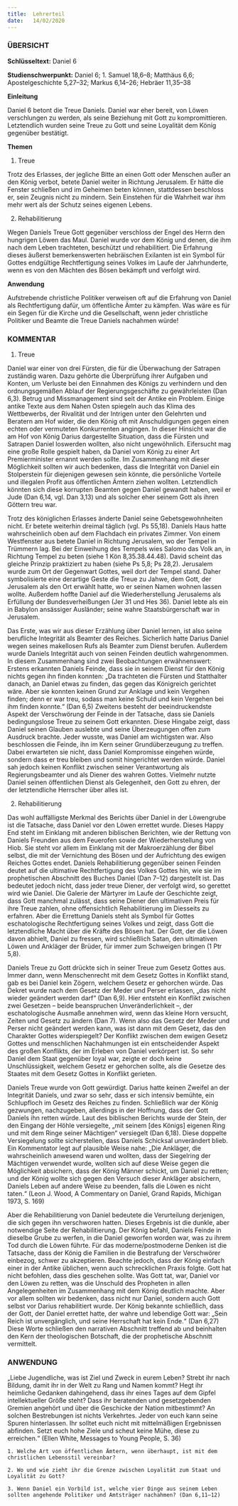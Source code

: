 ```yaml
---
title:  Lehrerteil
date:   14/02/2020
---
```


### ÜBERSICHT

**Schlüsseltext:** Daniel 6

**Studienschwerpunkt:** Daniel 6; 1. Samuel 18,6–8; Matthäus 6,6; Apostelgeschichte 5,27–32; Markus 6,14–26; Hebräer 11,35–38

**Einleitung**

Daniel 6 betont die Treue Daniels. Daniel war eher bereit, von Löwen verschlungen zu werden, als seine Beziehung mit Gott zu kompromittieren. Letztendlich wurden seine Treue zu Gott und seine Loyalität dem König gegenüber bestätigt.

**Themen**

1. Treue

Trotz des Erlasses, der jegliche Bitte an einen Gott oder Menschen außer an den König verbot, betete Daniel weiter in Richtung Jerusalem. Er hätte die Fenster schließen und im Geheimen beten können, stattdessen beschloss er, sein Zeugnis nicht zu mindern. Sein Einstehen für die Wahrheit war ihm mehr wert als der Schutz seines eigenen Lebens.

2. Rehabilitierung

Wegen Daniels Treue Gott gegenüber verschloss der Engel des Herrn den hungrigen Löwen das Maul. Daniel wurde vor dem König und denen, die ihm nach dem Leben trachteten, beschützt und rehabilitiert. Die Erfahrung dieses äußerst bemerkenswerten hebräischen Exilanten ist ein Symbol für Gottes endgültige Rechtfertigung seines Volkes im Laufe der Jahrhunderte, wenn es von den Mächten des Bösen bekämpft und verfolgt wird.

**Anwendung**

Aufstrebende christliche Politiker verweisen oft auf die Erfahrung von Daniel als Rechtfertigung dafür, um öffentliche Ämter zu kämpfen. Was wäre es für ein Segen für die Kirche und die Gesellschaft, wenn jeder christliche Politiker und Beamte die Treue Daniels nachahmen würde!

### KOMMENTAR

1. Treue

Daniel war einer von drei Fürsten, die für die Überwachung der Satrapen zuständig ­waren. Dazu gehörte die Überprüfung ihrer Aufgaben und Konten, um Verluste bei den Einnahmen des Königs zu verhindern und den ordnungsgemäßen Ablauf der Regierungsgeschäfte zu gewährleisten (Dan 6,3). Betrug und Missmanagement sind seit der Antike ein Problem. Einige antike Texte aus dem Nahen Osten spiegeln auch das Klima des Wettbewerbs, der Rivalität und der Intrigen unter den Gelehrten und Beratern am Hof wider, die den König oft mit Anschuldigungen gegen einen echten oder vermuteten Konkurrenten angingen. In dieser Hinsicht war die am Hof von König Darius dargestellte Situation, dass die Fürsten und Satrapen Daniel loswerden wollten, also nicht ungewöhnlich. Eifersucht mag eine große Rolle gespielt haben, da Daniel vom König zu einer Art Premierminister ernannt werden sollte. Im Zusammenhang mit dieser Möglichkeit sollten wir auch bedenken, dass die Integrität von Daniel ein Stolperstein für diejenigen gewesen sein könnte, die persönliche Vorteile und illegalen Profit aus öffentlichen Ämtern ziehen wollten. Letztendlich könnten sich diese korrupten Beamten gegen Daniel gewandt haben, weil er Jude (Dan 6,14, vgl. Dan 3,13) und als solcher eher seinem Gott als ihren Göttern treu war.

Trotz des königlichen Erlasses änderte Daniel seine Gebetsgewohnheiten nicht. Er betete weiterhin dreimal täglich (vgl. Ps 55,18). Daniels Haus hatte wahrscheinlich oben auf dem Flachdach ein privates Zimmer. Von einem Westfenster aus betete Daniel in Richtung Jerusalem, wo der Tempel in Trümmern lag. Bei der Einweihung des Tempels wies Salomo das Volk an, in Richtung Tempel zu beten (siehe 1 Kön 8,35.38.44.48). David scheint das gleiche Prinzip praktiziert zu haben (siehe Ps 5,8; Ps 28,2). Jerusalem wurde zum Ort der Gegenwart Gottes, weil dort der Tempel stand. Daher symbolisierte eine derartige Geste die Treue zu Jahwe, dem Gott, der Jerusalem als den Ort erwählt hatte, wo er seinen Namen wohnen lassen wollte. Außerdem hoffte Daniel auf die Wiederherstellung Jerusalems als Erfüllung der Bundesverheißungen (Jer 31 und Hes 36). Daniel lebte als ein in Babylon ansässiger Ausländer; seine wahre Staatsbürgerschaft war in Jerusalem.

Das Erste, was wir aus dieser Erzählung über Daniel lernen, ist also seine berufliche Integrität als Beamter des Reiches. Sicherlich hatte Darius Daniel wegen seines makellosen Rufs als Beamter zum Dienst berufen. Außerdem wurde Daniels Integrität auch von seinen Feinden deutlich wahrgenommen. In diesem Zusammenhang sind zwei Beobachtungen erwähnenswert: Erstens erkannten Daniels Feinde, dass sie in seinem Dienst für den König nichts gegen ihn finden konnten: „Da trachteten die Fürsten und Statthalter danach, an Daniel etwas zu finden, das gegen das Königreich gerichtet wäre. Aber sie konnten keinen Grund zur Anklage und kein Vergehen finden; denn er war treu, sodass man keine Schuld und kein Vergehen bei ihm finden konnte.“ (Dan 6,5) Zweitens besteht der beeindruckendste Aspekt der Verschwörung der Feinde in der Tatsache, dass sie Daniels bedingungslose Treue zu seinem Gott erkannten. Diese Hingabe zeigt, dass Daniel seinen Glauben auslebte und seine Überzeugungen offen zum Ausdruck brachte. Jeder wusste, was Daniel am wichtigsten war. Also beschlossen die Feinde, ihn im Kern seiner Grundüberzeugung zu treffen. Dabei erwarteten sie nicht, dass Daniel Kompromisse eingehen würde, sondern dass er treu bleiben und somit hingerichtet werden würde. Daniel sah jedoch keinen Konflikt zwischen seiner Verantwortung als Regierungsbeamter und als Diener des wahren Gottes. Vielmehr nutzte Daniel seinen öffentlichen Dienst als Gelegenheit, den Gott zu ehren, der der letztendliche Herrscher über alles ist.

2. Rehabilitierung

Das wohl auffälligste Merkmal des Berichts über Daniel in der Löwengrube ist die Tatsache, dass Daniel vor den Löwen errettet wurde. Dieses Happy End steht im Einklang mit anderen biblischen Berichten, wie der Rettung von Daniels Freunden aus dem Feuerofen sowie der Wiederherstellung von Hiob. Sie steht vor allem im Einklang mit der Makro­erzählung der Bibel selbst, die mit der Vernichtung des Bösen und der Aufrichtung des ewigen Reiches Gottes endet. Daniels Rehabilitierung gegenüber seinen Feinden deutet auf die ultimative Rechtfertigung des Volkes Gottes hin, wie sie im prophetischen Abschnitt des Buches Daniel (Dan 7–12) dargestellt ist. Das bedeutet jedoch nicht, dass jeder treue Diener, der verfolgt wird, so gerettet wird wie Daniel. Die Galerie der Märtyrer im Laufe der Geschichte zeigt, dass Gott manchmal zulässt, dass seine Diener den ultimativen Preis für ihre Treue zahlen, ohne offensichtlich Rehabilitierung im Diesseits zu erfahren. Aber die Errettung Daniels steht als Symbol für Gottes eschatologische Rechtfertigung seines Volkes und zeigt, dass Gott die letztendliche Macht über die Kräfte des Bösen hat. Der Gott, der die Löwen davon abhielt, Daniel zu fressen, wird schließlich ­Satan, den ultimativen Löwen und Ankläger der Brüder, für immer zum Schweigen bringen (1 Ptr 5,8).

Daniels Treue zu Gott drückte sich in seiner Treue zum Gesetz Gottes aus. Immer dann, wenn Menschenrecht mit dem Gesetz Gottes in Konflikt stand, gab es bei Daniel kein Zögern, welchem Gesetz er gehorchen würde. Das Dekret wurde nach dem Gesetz der Meder und Perser erlassen, „das nicht wieder geändert werden darf“ (Dan 6,9). Hier entsteht ein Konflikt zwischen zwei Gesetzen – beide beanspruchen Unveränderlichkeit –, der eschatologische Ausmaße annehmen wird, wenn das kleine Horn versucht, Zeiten und Gesetz zu ändern (Dan 7). Wenn also das Gesetz der Meder und Perser nicht geändert werden kann, was ist dann mit dem Gesetz, das den Charakter Gottes widerspiegelt? Der Konflikt zwischen dem ewigen Gesetz Gottes und menschlichen Nachahmungen ist ein entscheidender Aspekt des großen Konflikts, der im Erleben von Daniel verkörpert ist. So sehr Daniel dem Staat gegenüber loyal war, zeigte er doch keine Unschlüssigkeit, welchem Gesetz er gehorchen sollte, als die Gesetze des Staates mit dem Gesetz Gottes in Konflikt gerieten.

Daniels Treue wurde von Gott gewürdigt. Darius hatte keinen Zweifel an der Integrität Daniels, und zwar so sehr, dass er sich intensiv bemühte, ein Schlupfloch im Gesetz des Reiches zu finden. Schließlich war der König gezwungen, nachzugeben, allerdings in der Hoffnung, dass der Gott Daniels ihn retten würde. Laut des biblischen Berichts wurde der Stein, der den Eingang der Höhle versiegelte, „mit seinem [des Königs] eigenen Ring und mit dem Ringe seiner Mächtigen“ versiegelt (Dan 6,18). Diese doppelte Versiegelung sollte sicherstellen, dass Daniels Schicksal unverändert blieb. Ein Kommentator legt auf plausible Weise nahe: „Die Ankläger, die wahrscheinlich anwesend waren und wollten, dass der Siegelring der Mächtigen verwendet wurde, wollten sich auf diese Weise gegen die Möglichkeit absichern, dass der König Männer schickt, um Daniel zu retten; und der König wollte sich gegen den Versuch dieser Ankläger absichern, Daniels Leben auf andere Weise zu beenden, falls die Löwen es nicht taten.“ (Leon J. Wood, A Commentary on Daniel, Grand Rapids, Michigan 1973, S. 169)

Aber die Rehabilitierung von Daniel bedeutete die Verurteilung derjenigen, die sich gegen ihn verschworen hatten. Dieses Ergebnis ist die dunkle, aber notwendige Seite der Rehabilitierung. Der König befahl, Daniels Feinde in dieselbe Grube zu werfen, in die Daniel geworfen worden war, was zu ihrem Tod durch die Löwen führte. Für das moderne/postmoderne Denken ist die Tatsache, dass der König die Familien in die Bestrafung der Verschwörer einbezog, schwer zu akzeptieren. Beachte jedoch, dass der König einfach einer in der Antike üblichen, wenn auch schrecklichen Praxis folgte. Gott hat nicht befohlen, dass dies geschehen sollte. Was Gott tat, war, Daniel vor den Löwen zu retten, was die Unschuld des Propheten in allen Angelegenheiten im Zusammenhang mit dem König deutlich machte. Aber vor allem sollten wir bedenken, dass nicht nur Daniel, sondern auch Gott selbst vor Darius rehabilitiert wurde. Der König bekannte schließlich, dass der Gott, der Daniel errettet hatte, der wahre und lebendige Gott war: „Sein Reich ist unvergänglich, und seine Herrschaft hat kein Ende.“ (Dan 6,27) Diese Worte schließen den narrativen Abschnitt treffend ab und beinhalten den Kern der theologischen Botschaft, die der prophetische Abschnitt vermittelt.

### ANWENDUNG

„Liebe Jugendliche, was ist Ziel und Zweck in eurem Leben? Strebt ihr nach Bildung, damit ihr in der Welt zu Rang und Namen kommt? Hegt ihr heimliche Gedanken dahingehend, dass ihr eines Tages auf dem Gipfel intellektueller Größe steht? Dass ihr beratenden und gesetzgebenden Gremien angehört und über die Geschicke der Nation mitbestimmt? An solchen Bestrebungen ist nichts Verkehrtes. Jeder von euch kann seine Spuren hinterlassen. Ihr solltet euch nicht mit mittelmäßigen Ergebnissen abfinden. Setzt euch hohe Ziele und scheut keine Mühe, diese zu erreichen.“ (Ellen White, Messages to Young People, S. 36)

`1. Welche Art von öffentlichen Ämtern, wenn überhaupt, ist mit dem christlichen ­Lebensstil vereinbar?`

`2. Wo und wie zieht ihr die Grenze zwischen Loyalität zum Staat und Loyalität zu Gott?`

`3. Wenn Daniel ein Vorbild ist, welche vier Dinge aus seinem Leben sollten angehende Politiker und Amtsträger nachahmen? (Dan 6,11–12)`